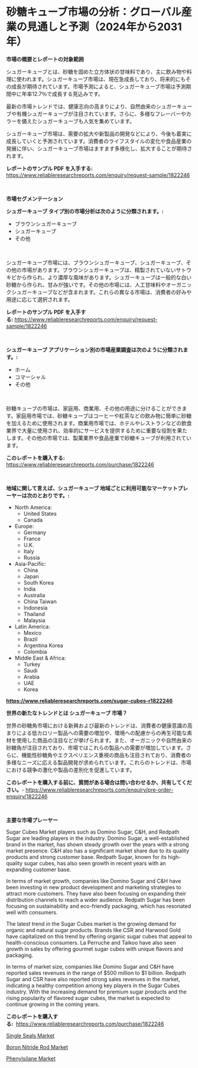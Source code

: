 <p><h1>砂糖キューブ市場の分析：グローバル産業の見通しと予測（2024年から2031年）</h1></p><p><strong>市場の概要とレポートの対象範囲</strong></p>
<p><p>シュガーキューブとは、砂糖を固めた立方体状の甘味料であり、主に飲み物や料理に使われます。シュガーキューブ市場は、現在急成長しており、将来的にもその成長が期待されています。市場予測によると、シュガーキューブ市場は予測期間中に年率12.7％で成長する見込みです。</p><p>最新の市場トレンドでは、健康志向の高まりにより、自然由来のシュガーキューブや有機シュガーキューブが注目されています。さらに、多様なフレーバーやカラーを備えたシュガーキューブも人気を集めています。</p><p>シュガーキューブ市場は、需要の拡大や新製品の開発などにより、今後も着実に成長していくと予測されています。消費者のライフスタイルの変化や食品産業の発展に伴い、シュガーキューブ市場はますます多様化し、拡大することが期待されます。</p></p>
<p><strong>レポートのサンプル PDF を入手する:</strong> <a href="https://www.reliableresearchreports.com/enquiry/request-sample/1822246">https://www.reliableresearchreports.com/enquiry/request-sample/1822246</a></p>
<p>&nbsp;</p>
<p><strong>市場セグメンテーション</strong></p>
<p><strong>シュガーキューブ タイプ別の市場分析は次のように分類されます。:</strong></p>
<p><ul><li>ブラウンシュガーキューブ</li><li>シュガーキューブ</li><li>その他</li></ul></p>
<p>&nbsp;</p>
<p><p>シュガーキューブ市場には、ブラウンシュガーキューブ、シュガーキューブ、その他の市場があります。ブラウンシュガーキューブは、精製されていないサトウキビから作られ、より濃厚な風味があります。シュガーキューブは一般的な白い砂糖から作られ、甘みが強いです。その他の市場には、人工甘味料やオーガニックシュガーキューブなどが含まれます。これらの異なる市場は、消費者の好みや用途に応じて選択されます。</p></p>
<p><strong>レポートのサンプル PDF を入手する:</strong>&nbsp;<a href="https://www.reliableresearchreports.com/enquiry/request-sample/1822246">https://www.reliableresearchreports.com/enquiry/request-sample/1822246</a></p>
<p>&nbsp;</p>
<p><strong> シュガーキューブ アプリケーション別の市場産業調査は次のように分類されます。:</strong></p>
<p><ul><li>ホーム</li><li>コマーシャル</li><li>その他</li></ul></p>
<p>&nbsp;</p>
<p><p>砂糖キューブの市場は、家庭用、商業用、その他の用途に分けることができます。家庭用市場では、砂糖キューブはコーヒーや紅茶などの飲み物に簡単に砂糖を加えるために使用されます。商業用市場では、ホテルやレストランなどの飲食業界で大量に使用され、効率的にサービスを提供するために重要な役割を果たします。その他の市場では、製菓業界や食品産業で砂糖キューブが利用されています。</p></p>
<p><strong>このレポートを購入する:</strong>&nbsp; <a href="https://www.reliableresearchreports.com/purchase/1822246">https://www.reliableresearchreports.com/purchase/1822246</a></p>
<p>&nbsp;</p>
<p><strong>地域に関して言えば、シュガーキューブ 地域ごとに利用可能なマーケットプレーヤーは次のとおりです。:</strong></p>
<p><ul>
    <li>
        North America:
        <ul>
            <li>United States</li>
            <li>Canada</li>
        </ul>
    </li>
    <li>
        Europe:
        <ul>
            <li>Germany</li>
            <li>France</li>
            <li>U.K.</li>
            <li>Italy</li>
            <li>Russia</li>
        </ul>
    </li>
    <li>
        Asia-Pacific:
        <ul>
            <li>China</li>
            <li>Japan</li>
            <li>South Korea</li>
            <li>India</li>
            <li>Australia</li>
            <li>China Taiwan</li>
            <li>Indonesia</li>
            <li>Thailand</li>
            <li>Malaysia</li>
        </ul>
    </li>
    <li>
        Latin America:
        <ul>
            <li>Mexico</li>
            <li>Brazil</li>
            <li>Argentina Korea</li>
            <li>Colombia</li>
        </ul>
    </li>
    <li>
        Middle East & Africa:
        <ul>
            <li>Turkey</li>
            <li>Saudi</li>
            <li>Arabia</li>
            <li>UAE</li>
            <li>Korea</li>
        </ul>
    </li>
    </ul></p>
<p><strong><a href="https://www.reliableresearchreports.com/sugar-cubes-r1822246">https://www.reliableresearchreports.com/sugar-cubes-r1822246</a></strong>&nbsp;</p>
<p><strong>世界の新たなトレンドとは シュガーキューブ 市場？</strong></p>
<p><p>世界の砂糖角市場における新興および最新のトレンドは、消費者の健康意識の高まりによる低カロリー製品への需要の増加や、環境への配慮からの再生可能な素材を使用した商品の注目などが挙げられます。また、オーガニックや自然由来の砂糖角が注目されており、市場ではこれらの製品への需要が増加しています。さらに、機能性砂糖角やエクスペリエンス重視の商品も注目されており、消費者の多様なニーズに応える製品開発が求められています。これらのトレンドは、市場における競争の激化や製品の差別化を促進しています。</p></p>
<p><strong>このレポートを購入する前に、質問がある場合は問い合わせるか、共有してください。</strong>- <a href="https://www.reliableresearchreports.com/enquiry/pre-order-enquiry/1822246">https://www.reliableresearchreports.com/enquiry/pre-order-enquiry/1822246</a></p>
<p>&nbsp;</p>
<p><strong>主要な市場プレーヤー</strong></p>
<p><p>Sugar Cubes Market players such as Domino Sugar, C&H, and Redpath Sugar are leading players in the industry. Domino Sugar, a well-established brand in the market, has shown steady growth over the years with a strong market presence. C&H also has a significant market share due to its quality products and strong customer base. Redpath Sugar, known for its high-quality sugar cubes, has also seen growth in recent years with an expanding customer base.</p><p>In terms of market growth, companies like Domino Sugar and C&H have been investing in new product development and marketing strategies to attract more customers. They have also been focusing on expanding their distribution channels to reach a wider audience. Redpath Sugar has been focusing on sustainability and eco-friendly packaging, which has resonated well with consumers.</p><p>The latest trend in the Sugar Cubes market is the growing demand for organic and natural sugar products. Brands like CSR and Harwood Gold have capitalized on this trend by offering organic sugar cubes that appeal to health-conscious consumers. La Perruche and Taikoo have also seen growth in sales by offering gourmet sugar cubes with unique flavors and packaging.</p><p>In terms of market size, companies like Domino Sugar and C&H have reported sales revenues in the range of $500 million to $1 billion. Redpath Sugar and CSR have also reported strong sales revenues in the market, indicating a healthy competition among key players in the Sugar Cubes industry. With the increasing demand for premium sugar products and the rising popularity of flavored sugar cubes, the market is expected to continue growing in the coming years.</p></p>
<p><strong>このレポートを購入する:</strong>&nbsp;&nbsp;<a href="https://www.reliableresearchreports.com/purchase/1822246">https://www.reliableresearchreports.com/purchase/1822246</a></p>
<p><p><a href="https://github.com/dimitrishawkinswaynenp91rgz/Market-Research-Report-List-2/blob/main/single-seals-market.md">Single Seals Market</a></p><p><a href="https://www.linkedin.com/pulse/boron-nitride-rod-market-furnish-information-size-share-dynamics-rovye?trackingId=PpRsPzkDUYdpqFRfz8d%2Fbg%3D%3D">Boron Nitride Rod Market</a></p><p><a href="https://www.linkedin.com/pulse/insights-phenylsilane-market-size-analysing-share-trends-growth-eqoze?trackingId=ZcEiZRLJmdG3wI26QBA2RQ%3D%3D">Phenylsilane Market</a></p></p>